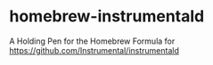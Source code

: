 # homebrew-instrumentald
A Holding Pen for the Homebrew Formula for https://github.com/Instrumental/instrumentald
